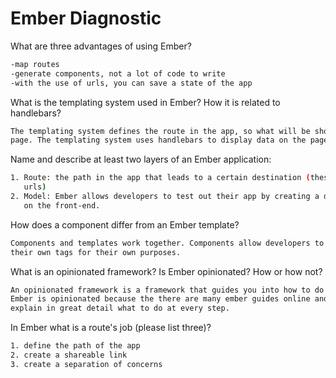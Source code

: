 # Ember Diagnostic

What are three advantages of using Ember?

```sh
-map routes
-generate components, not a lot of code to write
-with the use of urls, you can save a state of the app
```

What is the templating system used in Ember? How it is related to
handlebars?

```sh
The templating system defines the route in the app, so what will be shown on the
page. The templating system uses handlebars to display data on the page.
```

Name and describe at least two layers of an Ember application:

```sh
1. Route: the path in the app that leads to a certain destination (these are also
   urls)
2. Model: Ember allows developers to test out their app by creating a dummy API
   on the front-end.
```

How does a component differ from an Ember template?

```sh
Components and templates work together. Components allow developers to create
their own tags for their own purposes.
```

What is an opinionated framework? Is Ember opinionated? How or how not?

```sh
An opinionated framework is a framework that guides you into how to do things.
Ember is opinionated because the there are many ember guides online and they
explain in great detail what to do at every step.
```

In Ember what is a route's job (please list three)?

```sh
1. define the path of the app
2. create a shareable link
3. create a separation of concerns
```
